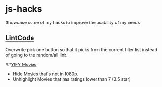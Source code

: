 # js-hacks
Showcase some of my hacks to improve the usability of my needs

## [LintCode](https://leetcode.com/problemset/all/?status=Todo&difficulty=Medium)
Overwrite pick one button so that it picks from the current filter list instead of going to the random/all link.

##[YIFY Movies](https://www.yify-torrent.org/daily-movies.html)
* Hide Movies that's not in 1080p.
* Unhighlight Movies that has ratings lower than 7 (3.5 star)
